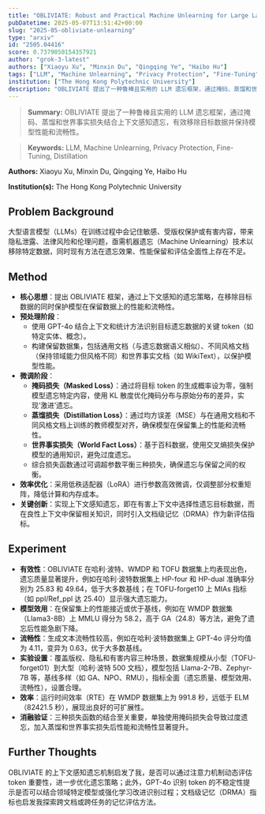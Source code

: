 ```yaml
---
title: "OBLIVIATE: Robust and Practical Machine Unlearning for Large Language Models"
pubDatetime: 2025-05-07T13:51:42+00:00
slug: "2025-05-obliviate-unlearning"
type: "arxiv"
id: "2505.04416"
score: 0.7379850154357921
author: "grok-3-latest"
authors: ["Xiaoyu Xu", "Minxin Du", "Qingqing Ye", "Haibo Hu"]
tags: ["LLM", "Machine Unlearning", "Privacy Protection", "Fine-Tuning", "Distillation"]
institution: ["The Hong Kong Polytechnic University"]
description: "OBLIVIATE 提出了一种鲁棒且实用的 LLM 遗忘框架，通过掩码、蒸馏和世界事实损失结合上下文感知遗忘，有效移除目标数据并保持模型性能和流畅性。"
---
```


> **Summary:** OBLIVIATE 提出了一种鲁棒且实用的 LLM 遗忘框架，通过掩码、蒸馏和世界事实损失结合上下文感知遗忘，有效移除目标数据并保持模型性能和流畅性。 

> **Keywords:** LLM, Machine Unlearning, Privacy Protection, Fine-Tuning, Distillation

**Authors:** Xiaoyu Xu, Minxin Du, Qingqing Ye, Haibo Hu

**Institution(s):** The Hong Kong Polytechnic University


## Problem Background

大型语言模型（LLMs）在训练过程中会记住敏感、受版权保护或有害内容，带来隐私泄露、法律风险和伦理问题，亟需机器遗忘（Machine Unlearning）技术以移除特定数据，同时现有方法在遗忘效果、性能保留和评估全面性上存在不足。

## Method

* **核心思想**：提出 OBLIVIATE 框架，通过上下文感知的遗忘策略，在移除目标数据的同时保护模型在保留数据上的性能和流畅性。
* **预处理阶段**：
  * 使用 GPT-4o 结合上下文和统计方法识别目标遗忘数据的关键 token（如特定实体、概念）。
  * 构建保留数据集，包括通用文档（与遗忘数据语义相似）、不同风格文档（保持领域能力但风格不同）和世界事实文档（如 WikiText），以保护模型性能。
* **微调阶段**：
  * **掩码损失（Masked Loss）**：通过将目标 token 的生成概率设为零，强制模型遗忘特定内容，使用 KL 散度优化掩码分布与原始分布的差异，实现‘激进’遗忘。
  * **蒸馏损失（Distillation Loss）**：通过均方误差（MSE）与在通用文档和不同风格文档上训练的教师模型对齐，确保模型在保留集上的性能和流畅性。
  * **世界事实损失（World Fact Loss）**：基于百科数据，使用交叉熵损失保护模型的通用知识，避免过度遗忘。
  * 综合损失函数通过可调超参数平衡三种损失，确保遗忘与保留之间的权衡。
* **效率优化**：采用低秩适配器（LoRA）进行参数高效微调，仅调整部分权重矩阵，降低计算和内存成本。
* **关键创新**：实现上下文感知遗忘，即在有害上下文中选择性遗忘目标数据，而在良性上下文中保留相关知识，同时引入文档级记忆（DRMA）作为新评估指标。

## Experiment

* **有效性**：OBLIVIATE 在哈利·波特、WMDP 和 TOFU 数据集上均表现出色，遗忘质量显著提升，例如在哈利·波特数据集上 HP-four 和 HP-dual 准确率分别为 25.83 和 49.64，低于大多数基线；在 TOFU-forget10 上 MIAs 指标（如 ppl/Ref_ppl 达 25.40）显示强大遗忘能力。
* **模型效用**：在保留集上的性能接近或优于基线，例如在 WMDP 数据集（Llama3-8B）上 MMLU 得分为 58.2，高于 GA（24.8）等方法，避免了遗忘后性能急剧下降。
* **流畅性**：生成文本流畅性较高，例如在哈利·波特数据集上 GPT-4o 评分均值为 4.11，变异为 0.63，优于大多数基线。
* **实验设置**：覆盖版权、隐私和有害内容三种场景，数据集规模从小型（TOFU-forget01）到大型（哈利·波特 500 文档），模型包括 Llama-2-7B、Zephyr-7B 等，基线多样（如 GA、NPO、RMU），指标全面（遗忘质量、模型效用、流畅性），设置合理。
* **效率**：运行时间效率（RTE）在 WMDP 数据集上为 991.8 秒，远低于 ELM（82421.5 秒），展现出良好的可扩展性。
* **消融验证**：三种损失函数的结合至关重要，单独使用掩码损失会导致过度遗忘，加入蒸馏和世界事实损失后性能和流畅性显著提升。

## Further Thoughts

OBLIVIATE 的上下文感知遗忘机制启发了我，是否可以通过注意力机制动态评估 token 重要性，进一步优化遗忘策略；此外，GPT-4o 识别 token 的不稳定性提示是否可以结合领域特定模型或强化学习改进识别过程；文档级记忆（DRMA）指标也启发我探索跨文档或跨任务的记忆评估方法。
